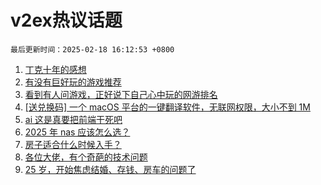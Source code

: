 # v2ex热议话题

`最后更新时间：2025-02-18 16:12:53 +0800`

1. [丁克十年的感想](https://www.v2ex.com/t/1112084)
1. [有没有巨好玩的游戏推荐](https://www.v2ex.com/t/1112118)
1. [看到有人问游戏，正好说下自己心中玩的网游排名](https://www.v2ex.com/t/1112220)
1. [[送兑换码] 一个 macOS 平台的一键翻译软件，无联网权限，大小不到 1M](https://www.v2ex.com/t/1112174)
1. [ai 这是真要把前端干死吧](https://www.v2ex.com/t/1112101)
1. [2025 年 nas 应该怎么选？](https://www.v2ex.com/t/1112104)
1. [房子适合什么时候入手？](https://www.v2ex.com/t/1112244)
1. [各位大佬，有个奇葩的技术问题](https://www.v2ex.com/t/1112124)
1. [25 岁，开始焦虑结婚、存钱、房车的问题了](https://www.v2ex.com/t/1112102)

